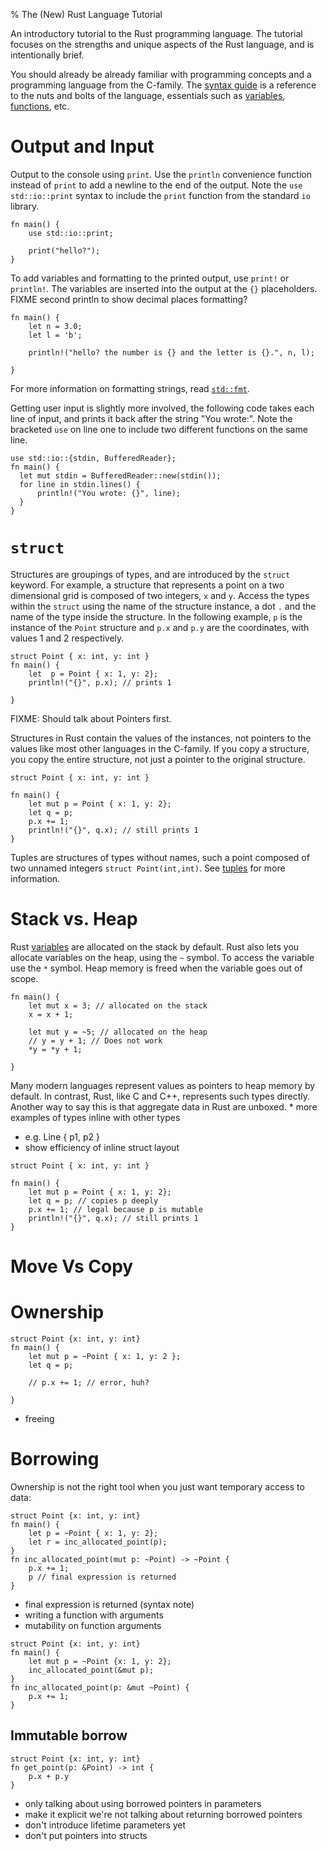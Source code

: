 % The (New) Rust Language Tutorial

An introductory tutorial to the Rust programming language. The tutorial focuses on the strengths and unique aspects of the Rust language, and is intentionally brief. 

You should already be already familiar with programming concepts and a programming language from the C-family. The [syntax guide][syntax] is a reference to the nuts and bolts of the language, essentials such as [variables][guide-var], [functions][guide-fn], etc.

[syntax]: guide-syntax.html
[guide-var]: guide-syntax.html#variables
[guide-fn]: guide-syntax.html#functions

# Output and Input

Output to the console using `print`. Use the `println` convenience function instead of `print` to add a newline to the end of the output. Note the `use std::io::print` syntax to include the `print` function from the standard `io` library.

~~~~
fn main() {
    use std::io::print;

    print("hello?");
}
~~~~

To add variables and formatting to the printed output, use `print!` or `println!`.  The variables are inserted into the output at the `{}` placeholders.  FIXME second println to show decimal places formatting?

~~~~
fn main() {
    let n = 3.0; 
    let l = 'b';

    println!("hello? the number is {} and the letter is {}.", n, l);

}
~~~~

For more information on formatting strings, read [`std::fmt`][fmt]. 

[fmt]: http://static.rust-lang.org/doc/0.9/std/fmt/index.html

Getting user input is slightly more involved, the following code takes each line of input, and prints it back after the string "You wrote:". Note the bracketed `use` on line one to include two different functions on the same line. 

~~~~
use std::io::{stdin, BufferedReader};
fn main() {
  let mut stdin = BufferedReader::new(stdin());
  for line in stdin.lines() {
      println!("You wrote: {}", line);
  }
}
~~~~

# `struct`

Structures are groupings of types, and are introduced by the `struct` keyword. For example, a structure that represents a point on a two dimensional grid is composed of two integers, `x` and `y`. Access the types within the `struct` using the name of the structure instance, a dot `.` and the name of the type inside the structure. In the following example, `p` is the instance of the `Point` structure and `p.x` and `p.y` are the coordinates, with values 1 and 2 respectively. 

~~~~
struct Point { x: int, y: int }
fn main() {
    let  p = Point { x: 1, y: 2};
    println!("{}", p.x); // prints 1
    
}
~~~~

FIXME: Should talk about Pointers first. 

Structures in Rust contain the values of the instances, not pointers to the values like most other languages in the C-family. If you copy a structure, you copy the entire structure, not just a pointer to the original structure.

~~~~
struct Point { x: int, y: int }

fn main() {
    let mut p = Point { x: 1, y: 2};
    let q = p; 
    p.x += 1; 
    println!("{}", q.x); // still prints 1
}
~~~~



<!-- 
FIXME:

* difference of stack vs heap
* values of aggregate type (Point is not a pointer to a Point)
* copying (not compared to moving
* to modify p.x, you make p mutable
  - don't explain inherited mutability in depth

-->

Tuples are structures of types without names, such a point composed of two unnamed integers `struct Point(int,int)`. See [tuples][guide-tup] for more information.

[guide-tup]: guide-syntax.html/tuples

# Stack vs. Heap

Rust [variables][guide-var] are allocated on the stack by default. Rust also lets you allocate variables on the heap, using the `~` symbol. To access the variable use the `*` symbol. 	Heap memory is freed when the variable goes out of scope. 

<!--  FIXME* and & @? operator? more info?  BOXES? -->

~~~~
fn main() {
    let mut x = 3; // allocated on the stack
    x = x + 1;
    
    let mut y = ~5; // allocated on the heap
    // y = y + 1; // Does not work
    *y = *y + 1;
    
}
~~~~

<!-- FIXME: rewrite this -->

Many modern languages represent values as pointers to heap memory by default. In contrast, Rust, like C and C++, represents such types directly. Another way to say this is that aggregate data in Rust are unboxed. * more examples of types inline with other types
  - e.g. Line { p1, p2 }
  - show efficiency of inline struct layout

~~~~
struct Point { x: int, y: int }

fn main() {
    let mut p = Point { x: 1, y: 2};
    let q = p; // copies p deeply
    p.x += 1; // legal because p is mutable
    println!("{}", q.x); // still prints 1
}
~~~~

#  Move Vs Copy

<!-- FIXME: talk about this in a SIMPLE manner?
## `enum`

Enumerations are 

### Enums and matching (???)

Introduce enums and matching here? Or after ownership? After 3.3?

-->

# Ownership 

~~~~ 
struct Point {x: int, y: int}
fn main() {
    let mut p = ~Point { x: 1, y: 2 };
    let q = p;
    
    // p.x += 1; // error, huh?
    
}
~~~~~

* freeing

# Borrowing

Ownership is not the right tool when you just want temporary access to data:

~~~~
struct Point {x: int, y: int}
fn main() {
    let p = ~Point { x: 1, y: 2};
    let r = inc_allocated_point(p);
}
fn inc_allocated_point(mut p: ~Point) -> ~Point {
    p.x += 1;
    p // final expression is returned
}
~~~~~

* final expression is returned (syntax note)
* writing a  function with arguments
* mutability on function arguments

~~~~
struct Point {x: int, y: int}
fn main() {
    let mut p = ~Point {x: 1, y: 2};
    inc_allocated_point(&mut p);
}
fn inc_allocated_point(p: &mut ~Point) {
    p.x += 1;
}
~~~~

## Immutable borrow

~~~~
struct Point {x: int, y: int}
fn get_point(p: &Point) -> int {
    p.x + p.y
}
~~~~

* only talking about using borrowed pointers in parameters
* make it explicit we're not talking about returning borrowed pointers
* don't introduce lifetime parameters yet
* don't put pointers into structs
